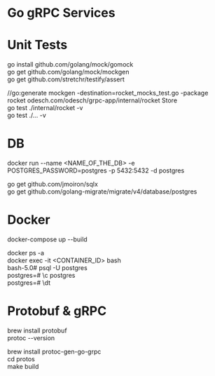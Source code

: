 Go gRPC Services
=

Unit Tests
=
go install github.com/golang/mock/gomock <br />
go get github.com/golang/mock/mockgen <br />
go get github.com/stretchr/testify/assert

//go:generate mockgen -destination=rocket_mocks_test.go -package rocket odesch.com/odesch/grpc-app/internal/rocket Store <br />
go test ./internal/rocket -v <br />
go test ./... -v 

DB
=
docker run --name <NAME_OF_THE_DB> -e POSTGRES_PASSWORD=postgres -p 5432:5432 -d postgres

go get github.com/jmoiron/sqlx <br />
go get github.com/golang-migrate/migrate/v4/database/postgres

Docker
=
docker-compose up --build

docker ps -a <br />
docker exec -it <CONTAINER_ID> bash <br />
bash-5.0# psql -U postgres <br />
postgres=# \c postgres <br />
postgres=# \dt <br />

Protobuf & gRPC
=
brew install protobuf <br />
protoc --version

brew install protoc-gen-go-grpc <br />
cd protos <br/>
make build

